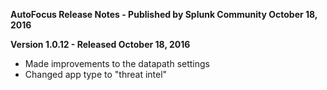 **AutoFocus Release Notes - Published by Splunk Community October 18, 2016**


**Version 1.0.12 - Released October 18, 2016**

* Made improvements to the datapath settings
* Changed app type to "threat intel"
